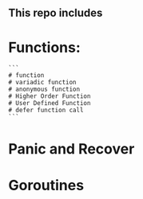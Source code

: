 ## This repo includes

# Functions:

    ```
    # function
    # variadic function
    # anonymous function
    # Higher Order Function
    # User Defined Function
    # defer function call
    ```

# Panic and Recover

# Goroutines
